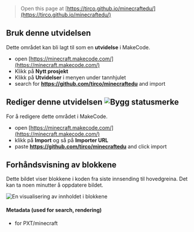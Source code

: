 > Open this page at [https://tirco.github.io/minecraftedu/](https://tirco.github.io/minecraftedu/)

## Bruk denne utvidelsen

Dette området kan bli lagt til som en **utvidelse** i MakeCode.

* open [https://minecraft.makecode.com/](https://minecraft.makecode.com/)
* Klikk på **Nytt prosjekt**
* Klikk på **Utvidelser** i menyen under tannhjulet
* search for **https://github.com/tirco/minecraftedu** and import

## Rediger denne utvidelsen ![Bygg statusmerke](https://github.com/tirco/minecraftedu/workflows/MakeCode/badge.svg)

For å redigere dette området i MakeCode.

* open [https://minecraft.makecode.com/](https://minecraft.makecode.com/)
* klikk på **Import** og så på **Importer URL**
* paste **https://github.com/tirco/minecraftedu** and click import

## Forhåndsvisning av blokkene

Dette bildet viser blokkene i koden fra siste innsending til hovedgreina.
Det kan ta noen minutter å oppdatere bildet.

![En visualisering av innholdet i blokkene](https://github.com/tirco/minecraftedu/raw/master/.github/makecode/blocks.png)

#### Metadata (used for search, rendering)

* for PXT/minecraft
<script src="https://makecode.com/gh-pages-embed.js"></script><script>makeCodeRender("{{ site.makecode.home_url }}", "{{ site.github.owner_name }}/{{ site.github.repository_name }}");</script>
